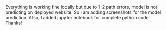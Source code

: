 Everything is working fine locally but due to 1-2 path errors, model is not predicting on deployed website. So I am adding screenshots for the model prediction. Also, I added jupyter notebook for complete python code. Thanks!
